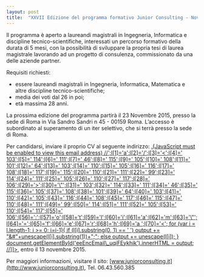 ```yaml
---
layout: post
title:  "XXVII Edizione del programma formativo Junior Consulting - Novembre 2015"
---
```


Il programma è aperto a laureandi magistrali in Ingegneria, Informatica e discipline tecnico-scientifiche, interessati un percorso formativo della durata di 5 mesi, con la possibilità di sviluppare la propria tesi di laurea magistrale lavorando ad un progetto di consulenza, commissionato da una delle aziende partner.

Requisiti richiesti:

* essere laureandi magistrali in Ingegneria, Informatica, Matematica e altre discipline tecnico-scientifiche;
* media dei voti dal 26 in poi;
* età massima 28 anni.

La prossima edizione del programma partirà il 23 Novembre 2015, presso la sede di Roma in Via Sandro Sandri n 45 - 00159 Roma. L’accesso è subordinato al superamento di un iter selettivo, che si terrà presso la sede di Roma.

Per candidarsi, inviare il proprio CV al seguente indirizzo: [.(JavaScript must be enabled to view this email address)
//<![CDATA[
var l=new Array();
var output = '';
l[0]='>';l[1]='a';l[2]='/';l[3]='<';l[4]=' 103';l[5]=' 114';l[6]=' 111';l[7]=' 46';l[8]=' 115';l[9]=' 105';l[10]=' 108';l[11]=' 101';l[12]=' 64';l[13]=' 103';l[14]=' 110';l[15]=' 105';l[16]=' 116';l[17]=' 108';l[18]=' 117';l[19]=' 115';l[20]=' 110';l[21]=' 111';l[22]=' 99';l[23]=' 114';l[24]=' 111';l[25]=' 105';l[26]=' 110';l[27]=' 117';l[28]=' 106';l[29]='>';l[30]='\"';l[31]=' 103';l[32]=' 114';l[33]=' 111';l[34]=' 46';l[35]=' 115';l[36]=' 105';l[37]=' 108';l[38]=' 101';l[39]=' 64';l[40]=' 103';l[41]=' 110';l[42]=' 105';l[43]=' 116';l[44]=' 108';l[45]=' 117';l[46]=' 115';l[47]=' 110';l[48]=' 111';l[49]=' 99';l[50]=' 114';l[51]=' 111';l[52]=' 105';l[53]=' 110';l[54]=' 117';l[55]=' 106';l[56]=':';l[57]='o';l[58]='t';l[59]='l';l[60]='i';l[61]='a';l[62]='m';l[63]='\"';l[64]='=';l[65]='f';l[66]='e';l[67]='r';l[68]='h';l[69]='a ';l[70]='<';
for (var i = l.length-1; i >= 0; i=i-1){
if (l[i].substring(0, 1) == ' ') output += "&#"+unescape(l[i].substring(1))+";";
else output += unescape(l[i]);
}
document.getElementById('eeEncEmail\_uqiFEykhik').innerHTML = output;
//]]>](mailto:juniorconsulting@elis.org), entro il 13 novembre 2015.

Per maggiori informazioni, visitare il sito: [www.juniorconsulting.it](http://www.juniorconsulting.it), Tel. 06.43.560.385
